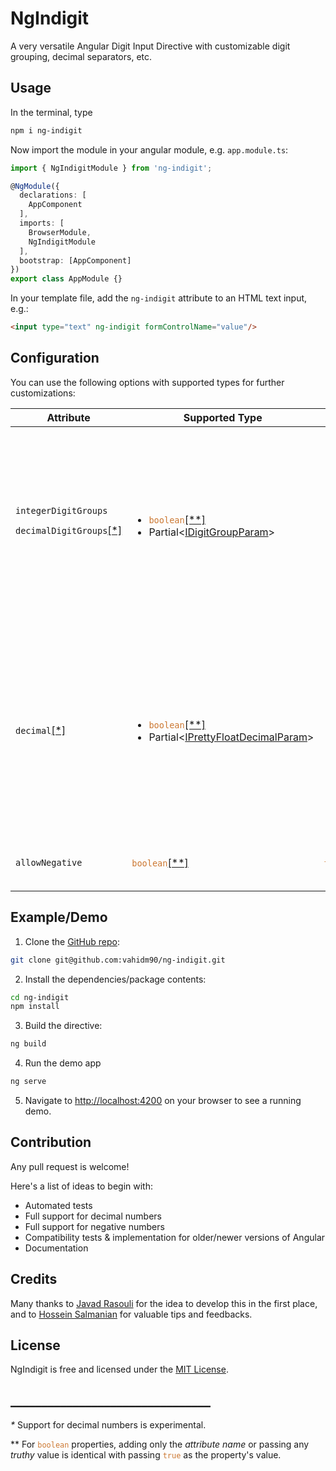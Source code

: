 # NgIndigit

A very versatile Angular Digit Input Directive with customizable digit grouping, decimal separators, etc.

## Usage

In the terminal, type

```bash
npm i ng-indigit
```

Now import the module in your angular module, e.g. ``app.module.ts``:

```ts
import { NgIndigitModule } from 'ng-indigit';

@NgModule({
  declarations: [
    AppComponent
  ],
  imports: [
    BrowserModule,
    NgIndigitModule
  ],
  bootstrap: [AppComponent]
})
export class AppModule {}
```

In your template file, add the ``ng-indigit`` attribute to an HTML text input, e.g.:

```html
<input type="text" ng-indigit formControlName="value"/>
```

## Configuration

You can use the following options with supported types for further customizations:

<table>
<thead>
<tr>
<th>Attribute</th>
<th>Supported Type</th>
<th>Default</th>
<th>Description</th>
</tr>
</thead>
<tbody>
<tr>
<td>
<code>integerDigitGroups</code>


<code>decimalDigitGroups</code><a href="#footnote-1" style="line-height: 0">[*]</a>
</td>
<td>
<ul>
<li><code style="color: #CC7832;">boolean</code><a href="#footnote-2" style="line-height: 0">[**]</a></li>
<li>Partial<<a href="docs/data-types.md#IDigitGroupParam" target="_blank">IDigitGroupParam</a>></li>
</ul>
</td>
<td>
<ul>
<li>if unset
<pre>
<span style="color: #CC7832;">false</span>
</pre>
</li>
<li>if set <code style="color: #CC7832;">true</code>
<pre>
{
 <span style="color: #9876AA;">groupSize</span>: <span style="color: #6897BB;">3</span>,
 <span style="color: #9876AA;">delimiter</span>: <span style="color: #6A8759;">' '</span> // (white space)
}
// <b>you can override each property</b>
</pre>
</li>
</ul>
</td>
<td style="vertical-align: top;">
<b>Set digit grouping parameters for integer and decimal<a href="#footnote-1" style="line-height: 0">[*]</a> parts of a number.</b> 

You can set __the groups' delimiter character__ and/or the __group size__.

</td>
</tr>
<tr>
<td>
<code>decimal</code><a href="#footnote-1" style="line-height: 0">[*]</a>
</td>
<td>
<ul>
<li><code style="color: #CC7832;">boolean</code><a href="#footnote-2" style="line-height: 0">[**]</a></li>
<li>Partial<<a href="docs/data-types.md#IPrettyFloatDecimalParam" target="_blank">IPrettyFloatDecimalParam</a>></li>
</ul>
</td>
<td>
<ul>
<li>if unset
<pre>
<span style="color: #CC7832;">false</span>
</pre>
</li>
<li>if set <code style="color: #CC7832;">true</code>
<pre>
{
 <span style="color: #9876AA;">floatPoint</span>: <span style="color: #6A8759;">'.'</span>, // dot
 <span style="color: #9876AA;">minDigitCount</span>: <span style="color: #6897BB;">0</span>,
 <span style="color: #9876AA;">maxDigitCount</span>: <span style="color: #6897BB;">-1</span>
}
// <b>you can override each property</b>
</pre>
</li>
</ul>
</td>
<td style="vertical-align: top;">
<b>Set parameters for decimal numbers<a href="#footnote-1" style="line-height: 0">[*]</a>.</b>

You can set __the decimal separator (float point character)__, and/or __minimum / maximum number of decimal digits__.

</td>
</tr>
<tr>
<td>
<code style="line-height: 5">allowNegative</code>
</td>
<td>
<code style="color: #CC7832;">boolean</code><a href="#footnote-2" style="line-height: 0">[**]</a>
</td>
<td>
<code style="color: #CC7832;">false</code>
</td>
<td style="vertical-align: top;">
<b>Toggle support for negative numbers.</b>
</td>
</tr>
</tbody>
</table>

## Example/Demo

1. Clone the [GitHub repo](https://github.com/vahidm90/ng-indigit):

```bash
git clone git@github.com:vahidm90/ng-indigit.git
```

2. Install the dependencies/package contents:

```bash
cd ng-indigit
npm install
```

3. Build the directive:

```bash
ng build
```

4. Run the demo app

```bash
ng serve
```

5. Navigate to [http://localhost:4200](http://localhost:4200) on your browser to see a running demo.

## Contribution

Any pull request is welcome!

Here's a list of ideas to begin with:

* Automated tests
* Full support for decimal numbers
* Full support for negative numbers
* Compatibility tests & implementation for older/newer versions of Angular
* Documentation

## Credits

Many thanks to [Javad Rasouli](https://github.com/JavadRasouli) for the idea to develop this in the first place, and
to [Hossein Salmanian](https://github.com/HosseinSalmanian) for valuable tips and feedbacks.

## License

NgIndigit is free and licensed under the [MIT License](./LICENSE).

## ________________________________

<span id="footnote-1" style="line-height: 0">_*_</span> Support for decimal numbers is experimental.

<span id="footnote-2" style="line-height: 0">**</span> For <code><span style="color: #CC7832;">boolean</span></code>
properties, adding only the _attribute name_ or passing any _truthy_ value is identical with
passing <code><span style="color: #CC7832;">true</span></code> as the property's value.
